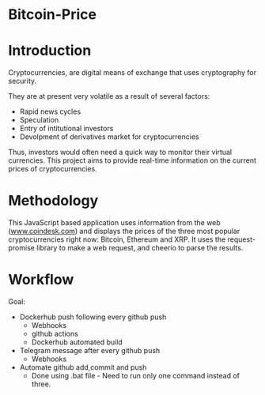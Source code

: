 # Bitcoin-Price

# Introduction
Cryptocurrencies, are digital means of exchange that uses cryptography for security. 

They are at present very volatile as a result of several factors:
* Rapid news cycles
* Speculation
* Entry of intitutional investors
* Devolpment of derivatives market for cryptocurrencies

Thus, investors would often need a quick way to monitor their virtual currencies. This project aims to provide real-time information on the current prices of cryptocurrencies. 

# Methodology
This JavaScript based application uses information from the web (www.coindesk.com) and displays the prices of the three most popular cryptocurrencies right now: Bitcoin, Ethereum and XRP. It uses the request-promise library to make a web request, and cheerio to parse the results.

# Workflow
Goal:
 * Dockerhub push following every github push
    * Webhooks
    * github actions
    * Dockerhub automated build
 * Telegram message after every github push
    * Webhooks
 * Automate github add,commit and push
    * Done using .bat file - Need to run only one command instead of three.
